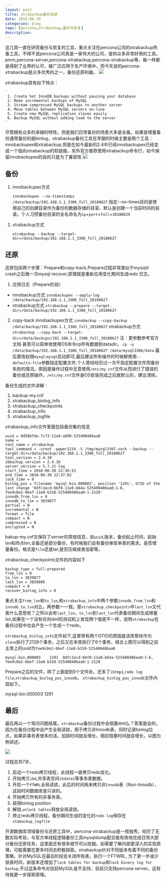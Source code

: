 ```yaml
---
layout: post
title: xtrabackup备份总结
date: 2018-06-29
categories: blog
tags: [percona,xtrabackup,备份与恢复]
description: 
---
```


 这几周一直在研究备份与恢复的工具，重点关注在percona公司的xtrabackup热备工具，不得不说percona公司真是一家伟大的公司，提供众多非常好用的工具。pmm,percona-server,percona-xtrabackup,percona-xtrabackup等，每一样都是得到了业界的认可，被广泛应用于生产环境中，而今天说的percona-xtrabackup是众多优秀的之一，备份还原利器。
 ![](https://i.imgur.com/zMRNsyt.png)   
    
 xtrabackup具有如下特点： 
>
    `
     1. Create hot InnoDB backups without pausing your database
     2. Make incremental backups of MySQL
     3. Stream compressed MySQL backups to another server
     4. Move tables between MySQL servers on-line
     5. Create new MySQL replication slaves easily
     6. Backup MySQL without adding load to the server
    `
 
尽管拥有众多的卓越的特性。但是我们日常备份的场景大多是全备。如果是增量备份通常备份的是binlog，xtrabackup备份工具在早期的时候主要是两个工具：innobackupex和xtrabackup,但是在如今最新的2.4中已经innobackupex已经变成一个指向xtrabackup的软链接。另外官方推荐使用xtrabackup命令行，如今保留innobackupex的目的只是为了兼容性
![](https://i.imgur.com/pnV8yDl.png)

## 备份 ##
    
1. innobackupex方式

    `innobackupex --no-timestamps /data/backup/192.168.1.1_3306_full_20180627`
指定--no-times目的是使用自己的创建目录作为备份的数据存储的目录，默认是创建一个当前时间的目录。个人习惯备份目录的全名命名为`ip`+`port`+`full`+`20180629`

2. xtrabackup方式

    `xtrabackup --backup --target-dir=/data/backup/192.168.1.1_3306_full_20180627`

## 还原 ##
还原包括两个步骤：Prepare和copy-back,Prepare过程非常类似于mysqld crash之后做一次mysql recover,原理就是重新应用变化期间生成redo 日志。

1. 应用日志（Prepare阶段）
- innobackup方式
	`innobackupex --apply-log /data/backup/192.168.1.1_3306_full_20180627`
- xtrabackup方式
    `xtrabackup --prepare --target-dir=/data/backup/192.168.1.1_3306_full_20180627`

2. copy-back
innobackupex方式
	`innobackup --copy-backup /data/backup/192.168.1.1_3306_full_20180627`
xtrabackup方式
    `xtrabackup --copy-back --target-dir=/data/backups/192.168.1.1_3306_full_20180627`
注：更参数参考官方文档
甚至可以简单地使用OS命令cp所有数据到datadir。
 `cp -a /data/backup/192.168.1.1_3306_full_20180627 /data/mysql3306/data`
最后更改权限`mysql`:`mysql`启动即可,最后建议所有操作的时候都使用`--defaults-file`参数指定配置文件,个人曾经经历过一次不指定配置文件而备份失败的情况。原因是操作过程中无意使用`/etc/my.cnf`文件从而进行了错误的备份或还原操作，`/etc/my.cnf`文件是OS安装完成之后就默认的，建议清除。

备份生成的文件讲解：

1. backup-my.cnf
1. xtrabackup_binlog_info
2. xtrabackup_checkpoints
3. xtrabackup_info
4. xtrabackup_logfile


xtrabackup_info文件里面包括备份集的信息
>
    uuid = 0d586fde-7c73-11e8-a890-525400486aa0 
    name =  
    tool_name = xtrabackup  
    tool_command = -uroot -pqwer1234 -S /tmp/mysql3307.sock --backup --target-dir=/data/backup/192.168.1.1_3306_full_20180627 
    tool_version = 2.4.10  
    ibbackup_version = 2.4.10  
    server_version = 5.7.21-log  
    start_time = 2018-06-30 22:36:51  
    end_time = 2018-06-30 22:37:02 
    lock_time = 0  
    binlog_pos = filename 'mysql-bin.000003', position '1291', GTID of the last change '0dfc1ecd-6bf0-11e8-b64a-525400486aa0:1-6,
    fee9c8e2-6bef-11e8-b310-525400486aa0:1-2128'  
    innodb_from_lsn = 0 
    innodb_to_lsn = 3839877 
    partial = N  
    incremental = N  
    format = file 
    compact = N 
    compressed = N  
    encrypted = N 

bakup-my.cnf文保存了server的常规信息，如`uuid`,版本，备份起止时间，起始lsn和终点lsn,全备还是部分备份，有时候我们会有备份单库单表的需求。是否增量备份。格式是`file`还是tar,是否压缩或者加密等。

xtrabackup_checkpoints文件的内容如下
>
    backup_type = full-prepared  
    from_lsn = 0  
    to_lsn = 3839877  
    last_lsn = 3839886  
    compact = 0  
    recover_binlog_info = 0 
>

重点关注`from_lsn`和`to_lsn`,和`xtrabackup_info`中两个参数`innodb_from_lsn`和`innodb_to_lsn`对比，两参数一一致。那`xtrabackup_checkpoints`中`last_lsn`又代表什么意思呢？之所以会有`last_lsn`，`to_lsn`到`last_lsn`代表备份期间生成增量lsn,如果在一个没有任何dml的测试机上发现两个值是不一样，说明`xtrabackup`在备份过程中也会产生一个生成一个redo。

`xtrabackup_binlog_info`文件如下,这里带有两个GTID的原因是该库曾经作为`slave`执行了2128个事务，之后又在本库执行了6个事务，结合上图可以得到之前主库上的uuid为`fee9c8e2-6bef-11e8-b310-525400486aa0`
>
    mysql-bin.000003	1291  0dfc1ecd-6bf0-11e8-b64a-525400486aa0:1-6,
    fee9c8e2-6bef-11e8-b310-525400486aa0:1-2128
>

Prepare之后的文件，除了上面提到5个文件处，还多了`ibtmp1`,`redo log file`,`xtrabackup_binlog_pos_innodb`。
`xtrabackup_binlog_pos_innodb`文件内容如下。
>
mysql-bin.000003        1291
>


## 最后 ##
最后再以一个常问问题结尾。`xtrabackup`备份过程中会阻塞dml么？答案是会的，因为在备份过程中会产生全局读锁，用于拷贝非Innodb表，同时记录binlog位点，如果非事务表很多的话，加锁时间就会增长，相应阻塞时间就会增长，以图为例讲述。

![](https://i.imgur.com/pHYMYF2.png)

过程总共7步。

1.  启动一个redo拷贝线程，此线程一直拷贝redo变化。
2.  开始拷贝`ibd`,共享表空间`ibdata1`等事务表数据。
3.  开启一个`FTWRL`全局读锁，此后的时间用来拷贝非`Innodb`表（Non-Innodb），这段时间数据库是只读的。
4.  开始拷贝所有的非事务表。
5.  获得binlog position
6.  解锁,`unlock tables`释放全局读锁。
7.  停止redo拷贝线程，备份期间生成的变化的`redo log`保存在`xtabackup_logfile`

开源数据库领域备份与还原工具中，percona-xtrabackup是一枝独秀，经历了无数实际考验，与官方单线程逻辑备份工具mysqldump配合能有效地完成日常大部分备份还原任务，这里面还有很多细节可以挖掘。如需要了解内部更深入的实现原理，可能需要花更多时间去积极探索。xtrabackup针对不同版本有着不同的备份策略，针对MySQL在最后阶段会关闭所有表，执行一个FTWRL, 为了更一步减少锁表时间，新版本还增加了`lock tables for backup`和`lock binary log for backup`,不过这条命令对目前MySQL是不支持，目前只支持percona server。这有待我更一步探索原理。